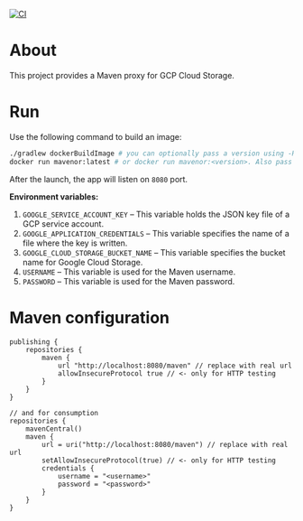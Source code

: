 [![CI](https://github.com/raymank26/mavenor/actions/workflows/ci.yml/badge.svg)](https://github.com/raymank26/mavenor/actions/workflows/ci.yml)

# About

This project provides a Maven proxy for GCP Cloud Storage.

# Run

Use the following command to build an image:

```sh
./gradlew dockerBuildImage # you can optionally pass a version using -Pversion=<version>
docker run mavenor:latest # or docker run mavenor:<version>. Also pass env variables listed below.
```

After the launch, the app will listen on `8080` port.

**Environment variables:**

1. `GOOGLE_SERVICE_ACCOUNT_KEY` – This variable holds the JSON key file of a GCP service account.
2. `GOOGLE_APPLICATION_CREDENTIALS` – This variable specifies the name of a file where the key is written.
3. `GOOGLE_CLOUD_STORAGE_BUCKET_NAME` – This variable specifies the bucket name for Google Cloud Storage.
4. `USERNAME` – This variable is used for the Maven username.
5. `PASSWORD` – This variable is used for the Maven password.

# Maven configuration

```
publishing {
    repositories {
        maven {
            url "http://localhost:8080/maven" // replace with real url
            allowInsecureProtocol true // <- only for HTTP testing
        }
    }
}

// and for consumption
repositories {
    mavenCentral()
    maven {
        url = uri("http://localhost:8080/maven") // replace with real url
        setAllowInsecureProtocol(true) // <- only for HTTP testing
        credentials {
            username = "<username>"
            password = "<password>"
        }
    }
}
```